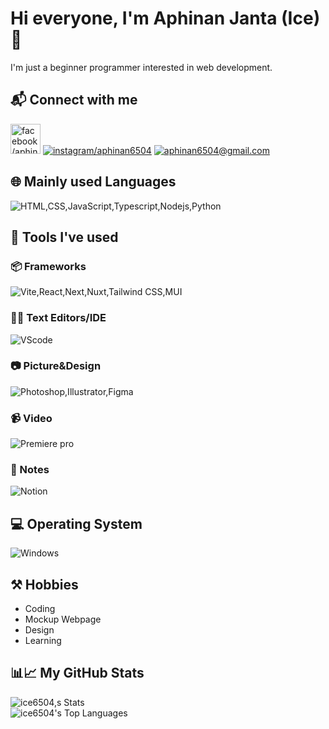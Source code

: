 # Hi everyone, I'm Aphinan Janta (Ice)👋 
I'm just a beginner programmer interested in web development.

## 📬 Connect with me
<a href="https://www.facebook.com/Aphinan6504/" target="_blank"><img src="https://raw.githubusercontent.com/rahuldkjain/github-profile-readme-generator/master/src/images/icons/Social/facebook.svg" alt="facebook/aphinan" height="48" /></a>
<a href="https://instagram.com/aphinan6504" target="_blank"><img src="https://skillicons.dev/icons?i=instagram" alt="instagram/aphinan6504" /></a>
<a href="mailto:aphinan6504@gmail.com" target="_blank"><img src="https://skillicons.dev/icons?i=gmail&theme=light" alt="aphinan6504@gmail.com" /></a>


## 🌐 Mainly used Languages
![HTML,CSS,JavaScript,Typescript,Nodejs,Python](https://skillicons.dev/icons?i=html,css,js,ts,nodejs,python)

## 🧰 Tools I've used
### 📦 Frameworks
![Vite,React,Next,Nuxt,Tailwind CSS,MUI](https://skillicons.dev/icons?i=vite,react,nextjs,nuxtjs,tailwind,mui)
### 👨‍💻 Text Editors/IDE
![VScode](https://skillicons.dev/icons?i=vscode)
### 📷 Picture&Design
![Photoshop,Illustrator,Figma](https://skillicons.dev/icons?i=ps,ai,figma)
### 📹 Video
![Premiere pro](https://skillicons.dev/icons?i=pr)
### 📝 Notes
![Notion](https://skillicons.dev/icons?i=notion&theme=light)

## 💻 Operating System
![Windows](https://skillicons.dev/icons?i=windows&theme=light)

## ⚒ Hobbies
- Coding
- Mockup Webpage
- Design
- Learning

## 📊📈 My GitHub Stats
![ice6504,s Stats](https://github-readme-stats.vercel.app/api?username=ice6504&show_icons=true&theme=transparent&title_color=3763fa&text_color=5d8dfd&icon_color=3763fa&card_width=450) <br/>
![ice6504's Top Languages](https://github-readme-stats.vercel.app/api/top-langs?username=ice6504&layout=compact&langs_count=8&theme=transparent&title_color=3763fa&text_color=5d8dfd&icon_color=3763fa&card_width=450)

